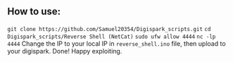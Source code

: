 ## How to use:

`git clone https://github.com/Samuel20354/Digispark_scripts.git`
`cd Digispark_scripts/Reverse Shell (NetCat)`
`sudo ufw allow 4444`
`nc -lp 4444`
Change the IP to your local IP in `reverse_shell.ino` file, then upload to your digispark. Done! Happy exploiting.
